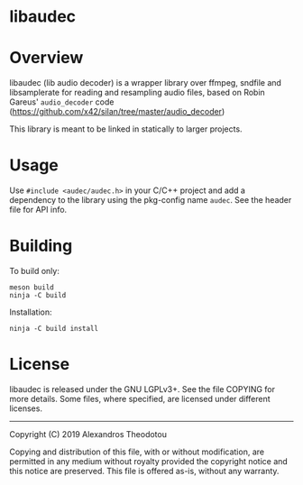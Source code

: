 libaudec
========

# Overview
libaudec (lib audio decoder) is a wrapper library over
ffmpeg, sndfile and libsamplerate for reading and
resampling audio files, based on Robin Gareus' `audio_decoder`
code (https://github.com/x42/silan/tree/master/audio_decoder)

This library is meant to be linked in statically
to larger projects.

# Usage

Use `#include <audec/audec.h>` in your C/C++ project and
add a dependency to the library using the pkg-config
name `audec`. See the header file for API info.

# Building

To build only:

    meson build
    ninja -C build

Installation:

    ninja -C build install

# License
libaudec is released under the GNU LGPLv3+. See the
file COPYING for more details. Some files, where
specified, are licensed under different licenses.

----
Copyright (C) 2019 Alexandros Theodotou

Copying and distribution of this file, with or without modification,
are permitted in any medium without royalty provided the copyright
notice and this notice are preserved.  This file is offered as-is,
without any warranty.
